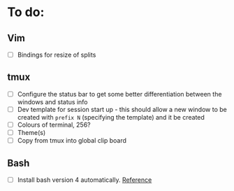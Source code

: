 # To do:

## Vim

- [ ] Bindings for resize of splits

## tmux

- [ ] Configure the status bar to get some better differentiation between the windows and status info
- [ ] Dev template for session start up - this should allow a new window to be created with `prefix N` (specifying the template) and it be created
- [ ] Colours of terminal, 256?
- [ ] Theme(s)
- [ ] Copy from tmux into global clip board

## Bash

- [ ] Install bash version 4 automatically. [Reference](https://gist.github.com/Rican7/44081a9806595704fa7b289c32fcd62c)
